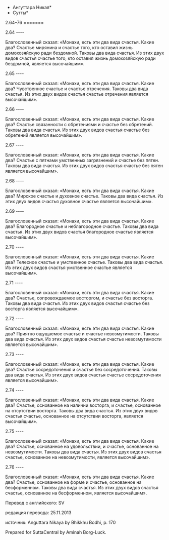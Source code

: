 * Ангуттара Никая*
* Сутты*

2\.64–76
\=\=\=\=\=\=\=

2\.64
\-\-\-\-

Благословенный сказал: «Монахи, есть эти два вида счастья\. Какие два? Счастье мирянина и счастье того, кто оставил жизнь домохозяйскую ради бездомной\. Таковы два вида счастья\. Из этих двух видов счастья счастье того, кто оставил жизнь домохозяйскую ради бездомной, является высочайшим»\.

2\.65
\-\-\-\-

Благословенный сказал: «Монахи, есть эти два вида счастья\. Какие два? Чувственное счастье и счастье отречения\. Таковы два вида счастья\. Из этих двух видов счастья счастье отречения является высочайшим»\.

2\.66
\-\-\-\-

Благословенный сказал: «Монахи, есть эти два вида счастья\. Какие два? Счастье связанности с обретениями и счастье без обретений\. Таковы два вида счастья\. Из этих двух видов счастья счастье без обретений является высочайшим»\.

2\.67
\-\-\-\-

Благословенный сказал: «Монахи, есть эти два вида счастья\. Какие два? Счастье с пятнами умственных загрязнений и счастье без пятен\. Таковы два вида счастья\. Из этих двух видов счастья счастье без пятен является высочайшим»\.

2\.68
\-\-\-\-

Благословенный сказал: «Монахи, есть эти два вида счастья\. Какие два? Мирское счастье и духовное счастье\. Таковы два вида счастья\. Из этих двух видов счастья духовное счастье является высочайшим»\.

2\.69
\-\-\-\-

Благословенный сказал: «Монахи, есть эти два вида счастья\. Какие два? Благородное счастье и неблагородное счастье\. Таковы два вида счастья\. Из этих двух видов счастья благородное счастье является высочайшим»\.

2\.70
\-\-\-\-

Благословенный сказал: «Монахи, есть эти два вида счастья\. Какие два? Телесное счастье и умственное счастье\. Таковы два вида счастья\. Из этих двух видов счастья умственное счастье является высочайшим»\.

2\.71
\-\-\-\-

Благословенный сказал: «Монахи, есть эти два вида счастья\. Какие два? Счастье, сопровождаемое восторгом, и счастье без восторга\. Таковы два вида счастья\. Из этих двух видов счастья счастье без восторга является высочайшим»\.

2\.72
\-\-\-\-

Благословенный сказал: «Монахи, есть эти два вида счастья\. Какие два? Приятно ощущаемое счастье и счастье невозмутимости\. Таковы два вида счастья\. Из этих двух видов счастья счастье невозмутимости является высочайшим»\.

2\.73
\-\-\-\-

Благословенный сказал: «Монахи, есть эти два вида счастья\. Какие два? Счастье сосредоточения и счастье без сосредоточения\. Таковы два вида счастья\. Из этих двух видов счастья счастье сосредоточения является высочайшим»\.

2\.74
\-\-\-\-

Благословенный сказал: «Монахи, есть эти два вида счастья\. Какие два? Счастье, основанное на наличии восторга, и счастье, основанное на отсутствии восторга\. Таковы два вида счастья\. Из этих двух видов счастья счастье, основанное на отсутствии восторга, является высочайшим»\.

2\.75
\-\-\-\-

Благословенный сказал: «Монахи, есть эти два вида счастья\. Какие два? Счастье, основанное на удовольствии, и счастье, основанное на невозмутимости\. Таковы два вида счастья\. Из этих двух видов счастья счастье, основанное на невозмутимости, является высочайшим»\.

2\.76
\-\-\-\-

Благословенный сказал: «Монахи, есть эти два вида счастья\. Какие два? Счастье, основанное на форме и счастье, основанное на бесформенном\. Таковы два вида счастья\. Из этих двух видов счастья счастье, основанное на бесформенном, является высочайшим»\.

Перевод с английского: SV

редакция перевода: 25\.11\.2013

источник: Anguttara Nikaya by Bhikkhu Bodhi, p\. 170

Prepared for SuttaCentral by Aminah Borg\-Luck\.